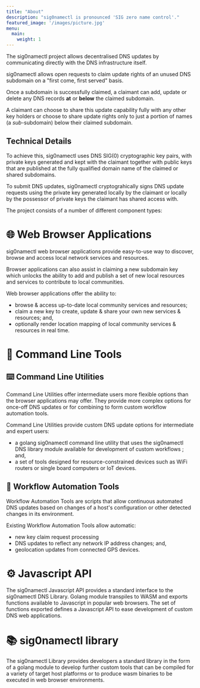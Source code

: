 ```yaml
---
title: "About"
description: "sig0namectl is pronounced 'SIG zero name control'." 
featured_image: '/images/picture.jpg'
menu:
  main:
    weight: 1
---
```


The sig0namectl project allows decentralised DNS updates by communicating directly with the DNS infrastructure itself. 


sig0namectl allows open requests to claim update rights of an unused DNS subdomain on a "first come, first served" basis.

Once a subdomain is successfully claimed, a claimant can add, update or delete any DNS records <b>at</b> or <b>below</b> the claimed subdomain.


A claimant can choose to share this update capability fully with any other key holders or choose to share update rights only to just a portion of names (a <i>sub</i>-subdomain) below their claimed subdomain.

## Technical Details

To achieve this, sig0namectl uses DNS SIG(0) cryptographic key pairs, with private keys generated and kept with the claimant together with public keys that are published at the fully qualified domain name of the claimed or shared subdomains.

To submit DNS updates, sig0namectl cryptograhically signs DNS update requests using the private key generated locally by the claimant or locally by the possessor of private keys the claimant has shared access with.

The project consists of a number of different component types:

# 🌐 Web Browser Applications

sig0namectl web browser applications provide easy-to-use way to discover, browse and access local network services and resources. 

Browser applications can also assist in claiming a new subdomain key which unlocks the ability to add and publish a set of new local resources and services to contribute to local communities.

Web browser applications offer the ability to:
- browse & access up-to-date local community services and resources;
- claim a new key to create, update & share your own new services & resources; and,
- optionally render location mapping of local community services & resources in real time.

# 🧰 Command Line Tools

## ⌨️ Command Line Utilities
Command Line Utilities offer intermediate users more flexible options than the browser applications may offer. They provide more complex options for once-off DNS updates or for combining to form custom workflow automation tools.

Command Line Utilities provide custom DNS update options for intermediate and expert users:

  - a golang sig0namectl command line utility that uses the sig0namectl DNS library module available for development of custom workflows ; and,
  - a set of tools designed for resource-constrained devices such as WiFi routers or single board computers or IoT devices.

## 🤖 Workflow Automation Tools

Workflow Automation Tools are scripts that allow continuous automated DNS updates based on changes of a host's configuration or other detected changes in its environment. 

Existing Workflow Automation Tools allow automatic:
- new key claim request processing
- DNS updates to reflect any network IP address changes; and,
- geolocation updates from connected GPS devices.

# ⚙ Javascript API

The sig0namectl Javascript API provides a standard interface to the sig0namectl DNS Library. Golang module transpiles to WASM and exports functions available to Javascript in popular web browsers. The set of functions exported defines a Javascript API to ease development of custom DNS web applications.

# 📚 sig0namectl library

The sig0namectl Library provides developers a standard library in the form of a golang module to develop further custom tools that can be compiled for a variety of target host platforms or to produce wasm binaries to be executed in web browser environments.


